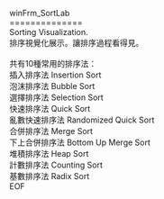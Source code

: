 winFrm_SortLab<br/>
==============<br/>
Sorting Visualization.<br/>
排序視覺化展示。讓排序過程看得見。<br/>
<br/>
共有10種常用的排序法：<br/>
插入排序法 Insertion Sort<br/>
泡沫排序法 Bubble Sort<br/>
選擇排序法 Selection Sort<br/>
快速排序法 Quick Sort<br/>
亂數快速排序法 Randomized Quick Sort<br/>
合併排序法 Merge Sort<br/>
下上合併排序法 Bottom Up Merge Sort<br/>
堆積排序法 Heap Sort<br/>
計數排序法 Counting Sort<br/>
基數排序法 Radix Sort<br/>
EOF
